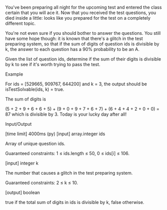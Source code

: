 You've been preparing all night for the upcoming test and entered the class certain that you will ace it. Now that you received the test questions, you died inside a little: looks like you prepared for the test on a completely different topic.

You're not even sure if you should bother to answer the questions. You still have some hope though: it is known that there's a glitch in the test preparing system, so that if the sum of digits of question ids is divisible by k, the answer to each question has a 90% probability to be an A.

Given the list of question ids, determine if the sum of their digits is divisible by k to see if it's worth trying to pass the test.

Example

For ids = [529665, 909767, 644200] and k = 3, the output should be
isTestSolvable(ids, k) = true.

The sum of digits is

(5 + 2 + 9 + 6 + 6 + 5) + (9 + 0 + 9 + 7 + 6 + 7) + (6 + 4 + 4 + 2 + 0 + 0) = 87
which is divisible by 3. Today is your lucky day after all!

Input/Output

[time limit] 4000ms (py)
[input] array.integer ids

Array of unique question ids.

Guaranteed constraints:
1 ≤ ids.length ≤ 50,
0 ≤ ids[i] ≤ 106.


[input] integer k

The number that causes a glitch in the test preparing system.

Guaranteed constraints:
2 ≤ k ≤ 10.

[output] boolean

true if the total sum of digits in ids is divisible by k, false otherwise.
